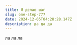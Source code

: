 ```yaml
---
title: Я делаю шаг
slug: one-step-777
date: 2024-12-05T04:28:28.147Z
description: да да да
---
```

ла ла ла